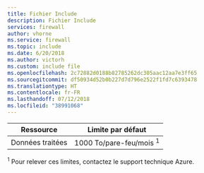 ```yaml
---
title: Fichier Include
description: Fichier Include
services: firewall
author: vhorne
ms.service: firewall
ms.topic: include
ms.date: 6/20/2018
ms.author: victorh
ms.custom: include file
ms.openlocfilehash: 2c72882d0188b82785262dc305aac12aa7e3ff65
ms.sourcegitcommit: df50934d52b0b227d7d796e2522f1fd7c6393478
ms.translationtype: HT
ms.contentlocale: fr-FR
ms.lasthandoff: 07/12/2018
ms.locfileid: "38991068"
---
```

| Ressource | Limite par défaut |
| --- | --- |
| Données traitées |1000 To/pare-feu/mois <sup>1</sup> |


<sup>1</sup> Pour relever ces limites, contactez le support technique Azure.
